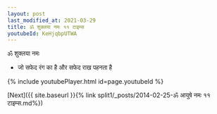 ```yaml
---
layout: post
last_modified_at: 2021-03-29
title: ॐ शुक्लया नमः ११ टाइम्स
youtubeId: KeHjqbpUTWA
---
```

 
 
 ॐ शुक्लया नमः  
 
 -  जो सफेद रंग का है और सफेद राख पहनता है 
 
  
 
  
 
 
 
 
 
 


{% include youtubePlayer.html id=page.youtubeId %}
 
[Next]({{ site.baseurl }}{% link  split1/_posts/2014-02-25-ॐ आयुषे नमः ११ टाइम्स.md%})
 
